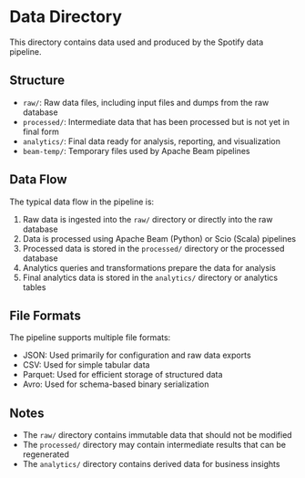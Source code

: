 # Data Directory

This directory contains data used and produced by the Spotify data pipeline.

## Structure

- `raw/`: Raw data files, including input files and dumps from the raw database
- `processed/`: Intermediate data that has been processed but is not yet in final form
- `analytics/`: Final data ready for analysis, reporting, and visualization
- `beam-temp/`: Temporary files used by Apache Beam pipelines

## Data Flow

The typical data flow in the pipeline is:

1. Raw data is ingested into the `raw/` directory or directly into the raw database
2. Data is processed using Apache Beam (Python) or Scio (Scala) pipelines
3. Processed data is stored in the `processed/` directory or the processed database
4. Analytics queries and transformations prepare the data for analysis
5. Final analytics data is stored in the `analytics/` directory or analytics tables

## File Formats

The pipeline supports multiple file formats:
- JSON: Used primarily for configuration and raw data exports
- CSV: Used for simple tabular data
- Parquet: Used for efficient storage of structured data
- Avro: Used for schema-based binary serialization

## Notes

- The `raw/` directory contains immutable data that should not be modified
- The `processed/` directory may contain intermediate results that can be regenerated
- The `analytics/` directory contains derived data for business insights 